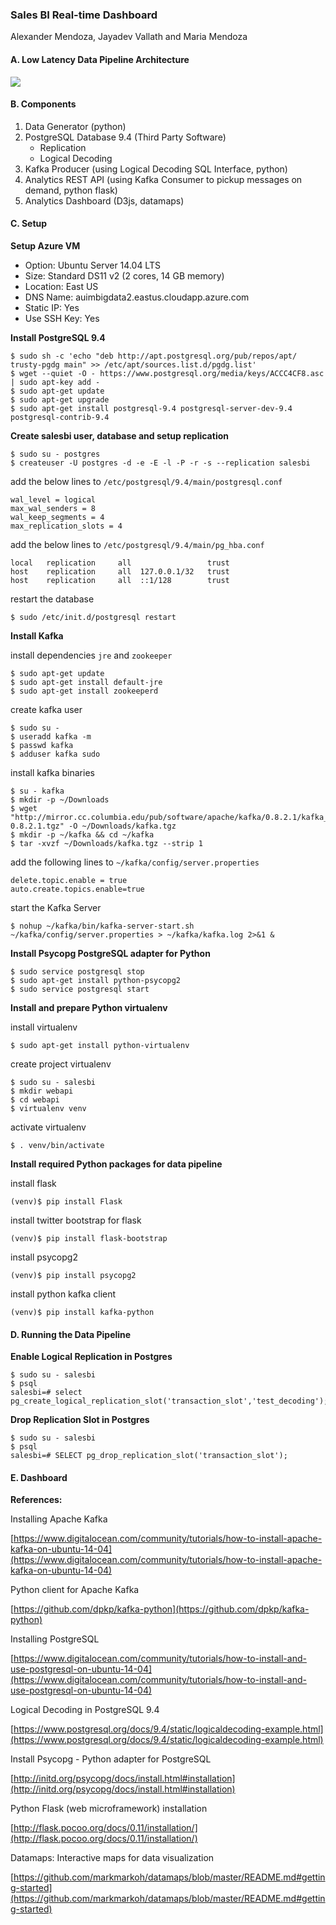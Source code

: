 ### Sales BI Real-time Dashboard
Alexander Mendoza, Jayadev Vallath and Maria Mendoza

#### A. Low Latency Data Pipeline Architecture
![](architecture.png)

#### B. Components
1. Data Generator (python)
2. PostgreSQL Database 9.4 (Third Party Software)
   + Replication
   + Logical Decoding
3. Kafka Producer (using Logical Decoding SQL Interface, python)
4. Analytics REST API (using Kafka Consumer to pickup messages on demand, python flask)
5. Analytics Dashboard (D3js, datamaps)

#### C. Setup

**Setup Azure VM**

   - Option: Ubuntu Server 14.04 LTS
   - Size: Standard DS11 v2 (2 cores, 14 GB memory)
   - Location: East US
   - DNS Name: auimbigdata2.eastus.cloudapp.azure.com
   - Static IP: Yes
   - Use SSH Key: Yes

**Install PostgreSQL 9.4**

```
$ sudo sh -c 'echo "deb http://apt.postgresql.org/pub/repos/apt/ trusty-pgdg main" >> /etc/apt/sources.list.d/pgdg.list'
$ wget --quiet -O - https://www.postgresql.org/media/keys/ACCC4CF8.asc | sudo apt-key add -
$ sudo apt-get update
$ sudo apt-get upgrade
$ sudo apt-get install postgresql-9.4 postgresql-server-dev-9.4 postgresql-contrib-9.4
```

**Create salesbi user, database and setup replication**

```
$ sudo su - postgres
$ createuser -U postgres -d -e -E -l -P -r -s --replication salesbi
```

add the below lines to `/etc/postgresql/9.4/main/postgresql.conf`

```
wal_level = logical
max_wal_senders = 8
wal_keep_segments = 4
max_replication_slots = 4
```

add the below lines to `/etc/postgresql/9.4/main/pg_hba.conf`

```
local   replication     all                 trust
host    replication     all  127.0.0.1/32   trust
host    replication     all  ::1/128        trust
```

restart the database

```
$ sudo /etc/init.d/postgresql restart
```

**Install Kafka**

install dependencies `jre` and `zookeeper`

```
$ sudo apt-get update
$ sudo apt-get install default-jre
$ sudo apt-get install zookeeperd
```

create kafka user

```
$ sudo su -
$ useradd kafka -m
$ passwd kafka
$ adduser kafka sudo
```

install kafka binaries

```
$ su - kafka
$ mkdir -p ~/Downloads
$ wget "http://mirror.cc.columbia.edu/pub/software/apache/kafka/0.8.2.1/kafka_2.11-0.8.2.1.tgz" -O ~/Downloads/kafka.tgz
$ mkdir -p ~/kafka && cd ~/kafka
$ tar -xvzf ~/Downloads/kafka.tgz --strip 1
```

add the following lines to `~/kafka/config/server.properties`

```
delete.topic.enable = true
auto.create.topics.enable=true
```

start the Kafka Server

```
$ nohup ~/kafka/bin/kafka-server-start.sh ~/kafka/config/server.properties > ~/kafka/kafka.log 2>&1 &
```

**Install Psycopg PostgreSQL adapter for Python**

```
$ sudo service postgresql stop
$ sudo apt-get install python-psycopg2
$ sudo service postgresql start
```

**Install and prepare Python virtualenv**

install virtualenv

```
$ sudo apt-get install python-virtualenv
```

create project virtualenv

```
$ sudo su - salesbi 
$ mkdir webapi
$ cd webapi
$ virtualenv venv
```

activate virtualenv

```
$ . venv/bin/activate
```

**Install required Python packages for data pipeline**

install flask

```
(venv)$ pip install Flask
```

install twitter bootstrap for flask

```
(venv)$ pip install flask-bootstrap
```

install psycopg2

```
(venv)$ pip install psycopg2 
```

install python kafka client

```
(venv)$ pip install kafka-python
```

#### D. Running the Data Pipeline

**Enable Logical Replication in Postgres**

```
$ sudo su - salesbi
$ psql
salesbi=# select pg_create_logical_replication_slot('transaction_slot','test_decoding');
```

**Drop Replication Slot in Postgres**

```
$ sudo su - salesbi
$ psql
salesbi=# SELECT pg_drop_replication_slot('transaction_slot');
```


#### E. Dashboard


**References:**

Installing Apache Kafka

[https://www.digitalocean.com/community/tutorials/how-to-install-apache-kafka-on-ubuntu-14-04](https://www.digitalocean.com/community/tutorials/how-to-install-apache-kafka-on-ubuntu-14-04)

Python client for Apache Kafka

[https://github.com/dpkp/kafka-python](https://github.com/dpkp/kafka-python)

Installing PostgreSQL

[https://www.digitalocean.com/community/tutorials/how-to-install-and-use-postgresql-on-ubuntu-14-04](https://www.digitalocean.com/community/tutorials/how-to-install-and-use-postgresql-on-ubuntu-14-04)

Logical Decoding in PostgreSQL 9.4

[https://www.postgresql.org/docs/9.4/static/logicaldecoding-example.html](https://www.postgresql.org/docs/9.4/static/logicaldecoding-example.html)

Install Psycopg - Python adapter for PostgreSQL

[http://initd.org/psycopg/docs/install.html#installation](http://initd.org/psycopg/docs/install.html#installation)

Python Flask (web microframework) installation

[http://flask.pocoo.org/docs/0.11/installation/](http://flask.pocoo.org/docs/0.11/installation/)

Datamaps: Interactive maps for data visualization

[https://github.com/markmarkoh/datamaps/blob/master/README.md#getting-started](https://github.com/markmarkoh/datamaps/blob/master/README.md#getting-started)
